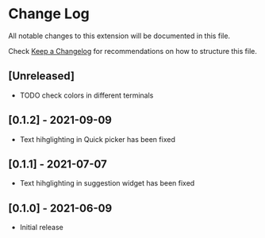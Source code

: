 # Change Log

All notable changes to this extension will be documented in this file.

Check [Keep a Changelog](http://keepachangelog.com/) for recommendations on how to structure this file.

## [Unreleased]
- TODO check colors in different terminals

## [0.1.2] - 2021-09-09
- Text hihglighting in Quick picker has been fixed

## [0.1.1] - 2021-07-07
- Text hihglighting in suggestion widget has been fixed


## [0.1.0] - 2021-06-09
- Initial release
